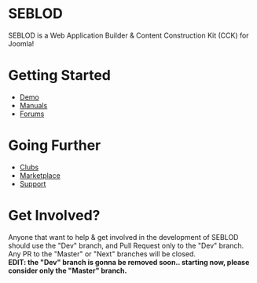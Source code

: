 SEBLOD
======

SEBLOD is a Web Application Builder &amp; Content Construction Kit (CCK) for Joomla!

Getting Started
======
- <a href="http://demo.seblod.com" target="_blank">Demo</a>
- <a href="http://www.seblod.com/resources/manuals" target="_blank">Manuals</a>
- <a href="http://www.seblod.com/community/forums" target="_blank">Forums</a>

Going Further
======
- <a href="http://www.seblod.com/store/clubs" target="_blank">Clubs</a>
- <a href="http://www.seblod.com/store/extensions" target="_blank">Marketplace</a>
- <a href="http://www.seblod.com/store/services" target="_blank">Support</a>

Get Involved?
======
Anyone that want to help & get involved in the development of SEBLOD should use the "Dev" branch, and Pull Request only to the "Dev" branch. Any PR to the "Master" or "Next" branches will be closed.<br />
<strong>EDIT: the "Dev" branch is gonna be removed soon.. starting now, please consider only the "Master" branch.<strong> 
